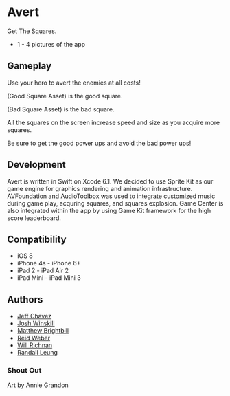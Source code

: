 # Avert

Get The Squares.
 
- 1 - 4 pictures of the app


## Gameplay

Use your hero to avert the enemies at all costs!

(Good Square Asset) is the good square.

(Bad Square Asset) is the bad square.

All the squares on the screen increase speed and size as you acquire more squares.

Be sure to get the good power ups and avoid the bad power ups!


## Development
Avert is written in Swift on Xcode 6.1.  We decided to use Sprite Kit as our game engine for graphics rendering and animation infrastructure.  AVFoundation and AudioToolbox was used to integrate customized music during game play, acquring squares, and squares explosion.  Game Center is also integrated within the app by using Game Kit framework for the high score leaderboard.

## Compatibility
- iOS 8
- iPhone 4s - iPhone 6+
- iPad 2 - iPad Air 2
- iPad Mini - iPad Mini 3

## Authors
- [Jeff Chavez](https://github.com/jeffChavez)
- [Josh Winskill](https://github.com/jwinskill)
- [Matthew Brightbill](https://github.com/mbrightbill)
- [Reid Weber](https://github.com/Reidweb1)
- [Will Richnan](https://github.com/willrichman)
- [Randall Leung](ttps://github.com/ranleung)

### Shout Out

Art by Annie Grandon




